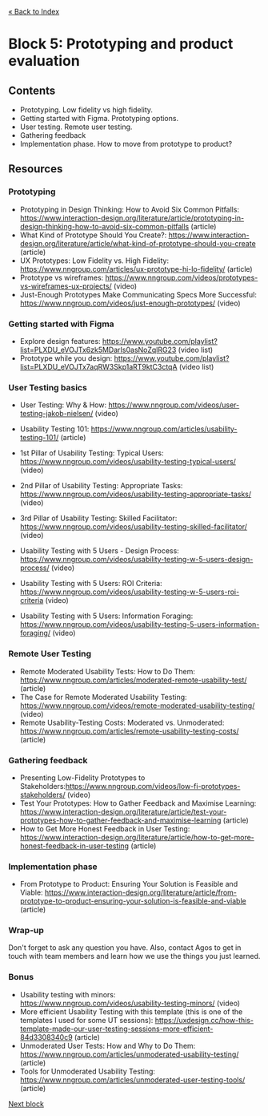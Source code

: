 [« Back to Index](../../README.md)

# Block 5: Prototyping and product evaluation

## Contents

- Prototyping. Low fidelity vs high fidelity.
- Getting started with Figma. Prototyping options.
- User testing. Remote user testing.
- Gathering feedback
- Implementation phase. How to move from prototype to product?

## Resources

### Prototyping

- Prototyping in Design Thinking: How to Avoid Six Common Pitfalls: https://www.interaction-design.org/literature/article/prototyping-in-design-thinking-how-to-avoid-six-common-pitfalls (article)
- What Kind of Prototype Should You Create?: https://www.interaction-design.org/literature/article/what-kind-of-prototype-should-you-create (article)
- UX Prototypes: Low Fidelity vs. High Fidelity: https://www.nngroup.com/articles/ux-prototype-hi-lo-fidelity/ (article)
- Prototype vs wireframes: https://www.nngroup.com/videos/prototypes-vs-wireframes-ux-projects/ (video)
- Just-Enough Prototypes Make Communicating Specs More Successful: https://www.nngroup.com/videos/just-enough-prototypes/ (video)


### Getting started with Figma

- Explore design features: https://www.youtube.com/playlist?list=PLXDU_eVOJTx6zk5MDarIs0asNoZqlRG23 (video list)
- Prototype while you design: https://www.youtube.com/playlist?list=PLXDU_eVOJTx7aqRW3Skp1aRT9ktC3ctqA (video list)


### User Testing basics

- User Testing: Why & How: https://www.nngroup.com/videos/user-testing-jakob-nielsen/ (video)
- Usability Testing 101: https://www.nngroup.com/articles/usability-testing-101/ (article)
- 1st Pillar of Usability Testing: Typical Users: https://www.nngroup.com/videos/usability-testing-typical-users/ (video)
- 2nd Pillar of Usability Testing: Appropriate Tasks: https://www.nngroup.com/videos/usability-testing-appropriate-tasks/ (video)
- 3rd Pillar of Usability Testing: Skilled Facilitator: https://www.nngroup.com/videos/usability-testing-skilled-facilitator/ (video)

- Usability Testing with 5 Users - Design Process: https://www.nngroup.com/videos/usability-testing-w-5-users-design-process/ (video)
- Usability Testing with 5 Users: ROI Criteria: https://www.nngroup.com/videos/usability-testing-w-5-users-roi-criteria (video)
- Usability Testing with 5 Users: Information Foraging: https://www.nngroup.com/videos/usability-testing-5-users-information-foraging/ (video)


### Remote User Testing
- Remote Moderated Usability Tests: How to Do Them: https://www.nngroup.com/articles/moderated-remote-usability-test/ (article)
- The Case for Remote Moderated Usability Testing: https://www.nngroup.com/videos/remote-moderated-usability-testing/ (video)
- Remote Usability-Testing Costs: Moderated vs. Unmoderated: https://www.nngroup.com/articles/remote-usability-testing-costs/ (article)


### Gathering feedback

- Presenting Low-Fidelity Prototypes to Stakeholders:https://www.nngroup.com/videos/low-fi-prototypes-stakeholders/ (video)
- Test Your Prototypes: How to Gather Feedback and Maximise Learning: https://www.interaction-design.org/literature/article/test-your-prototypes-how-to-gather-feedback-and-maximise-learning (article)
- How to Get More Honest Feedback in User Testing: https://www.interaction-design.org/literature/article/how-to-get-more-honest-feedback-in-user-testing (article)


### Implementation phase

- From Prototype to Product: Ensuring Your Solution is Feasible and Viable: https://www.interaction-design.org/literature/article/from-prototype-to-product-ensuring-your-solution-is-feasible-and-viable (article)


### Wrap-up

Don't forget to ask any question you have. Also, contact Agos to get in touch with team members and learn how we use the things you just learned.

### Bonus

- Usability testing with minors: https://www.nngroup.com/videos/usability-testing-minors/ (video)
- More efficient Usability Testing with this template (this is one of the templates I used for some UT sessions): https://uxdesign.cc/how-this-template-made-our-user-testing-sessions-more-efficient-84d3308340c9 (article)
- Unmoderated User Tests: How and Why to Do Them: https://www.nngroup.com/articles/unmoderated-usability-testing/ (article)
- Tools for Unmoderated Usability Testing: https://www.nngroup.com/articles/unmoderated-user-testing-tools/ (article)


[Next block](../block-6/visual-design.md)

